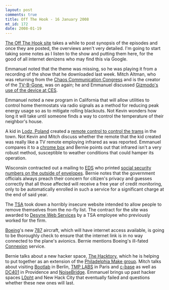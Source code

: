 ```yaml
--- 
layout: post
comments: true
title: Off The Hook - 16 January 2008
mt_id: 172
date: 2008-01-19
---
```

[The Off The Hook site](http://www.2600.com/oth/) takes a while to post synopsis of the episodes and once they are posted, the overviews aren't very detailed.  I'm going to start taking some notes as I listen to the show and putting them here, for the good of all internet denizens who may find this via Google.

Emmanuel noted that the theme was missing, so he was playing it from a recording of the show that he downloaded last week.  Mitch Altman, who was returning from the [Chaos Communication Congress](http://www.ccc.de) and is the creator of the [TV-B-Gone](http://www.tvbgone.com), was on again; he and Emmanuel discussed [Gizmodo's use of the device at CES](http://gizmodo.com/343348/confessions-the-meanest-thing-gizmodo-did-at-ces).

Emmanuel noted a new program in California that will allow utilities to control home thermostats via radio signals as a method for reducing peak energy usage so as to mitigate rolling blackouts.  Not Kevin wonders how long it will take until someone finds a way to control the temperature of their neighbor's house.

A kid in [Lodz, Poland](http://en.wikipedia.org/wiki/%C5%81%C3%B3d%C5%BA) created a [remote control to control the trams](http://www.theregister.co.uk/2008/01/11/tram_hack/) in the town.  Not Kevin and Mitch discuss whether the remote that the kid created was really like a TV remote employing infrared as was reported.  Emmanuel compares it to a [chrome box](http://en.wikipedia.org/wiki/Mobile_Infrared_Transmitter) and Bernie points out that infrared isn't a very robust method, susceptible to weather conditions that could hamper its operation.

Wisconsin contracted out a mailing to [EDS](http://en.wikipedia.org/wiki/Electronic_Data_Systems) who printed [social security numbers on the outside of envelopes](http://consumerist.com/345585/social-security-numbers-visible-on-envelopes-mailed-by-wisconsin-again).  Bernie notes that the government officials always preach their concern for citizen's privacy and guesses correctly that all those affected will receive a free year of credit monitoring, only to be automatically enrolled in such a service for a significant charge at the end of said year.

The [TSA](http://en.wikipedia.org/wiki/Transportation_Security_Administration) took down a horribly insecure website intended to allow people to remove themselves from the no-fly list.  The contract for the site was awarded to [Desyne Web Services](http://desyne.com) by a TSA employee who previously worked for the firm.

[Boeing](http://en.wikipedia.org/wiki/Boeing)'s new [787](http://en.wikipedia.org/wiki/Boeing_787) aircraft, which will have internet access available, is going to be thoroughly check to ensure that the internet link is in no way connected to the plane's avionics.  Bernie mentions Boeing's ill-fated [Connexion](http://en.wikipedia.org/wiki/Connexion_by_Boeing) service.

Bernie talks about a new hacker space, [The Hacktory](http://www.thehacktory.org), which he is helping to put together as an extension of the [Philadelphia Make group](http://makephilly.org).  Mitch talks about visiting [Bootlab](http://bootlab.org) in Berlin, [TMP LABS](http://www.tmplabs.com) in Paris and [c-base](http://c-base.org) as well as [DC401](http://dc401.org) in Providence and [NoiseBridge](https://www.noisebridge.net).  Emmanuel brings up past hacker spaces [L0pht](http://en.wikipedia.org/wiki/L0pht) and New Hack City that eventually failed and questions whether these new ones will last.
